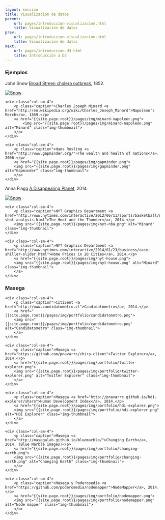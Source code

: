 ```yaml
---
layout: seccion
title: Visualización de datos
parent:
    url: pages/introduccion-visualizacion.html
    title: Visualización de datos
prev:
    url: pages/introduccion-visualizacion.html
    title: Visualización de datos
next:
    url: pages/introduccion-d3.html
    title: Introducción a D3
---
```


### Ejemplos

<div class="row">
    <div class="col-sm-4">
        <p class="caption">John Snow <a href="http://en.wikipedia.org/wiki/1854_Broad_Street_cholera_outbreak">Broad Streen cholera outbreak</a>, 1852.</p>
        <a href="{{site.page.root}}/pages/img/snow-cholera.png">
            <img src="{{site.page.root}}/pages/img/snow-cholera.png" alt="Snow" class="img-thumbnail">
        </a>
    </div>

    <div class="col-sm-4">
        <p class="caption">Charles Joseph Minard <a href="http://en.wikipedia.org/wiki/Charles_Joseph_Minard">Napoleon's March</a>, 1869.</p>
        <a href="{{site.page.root}}/pages/img/minard-napoleon.png">
            <img src="{{site.page.root}}/pages/img/minard-napoleon.png" alt="Minard" class="img-thumbnail">
        </a>
    </div>

    <div class="col-sm-4">
        <p class="caption">Hans Rosling <a href="http://www.gapminder.org/">The wealth and health of nations</a>, 2006.</p>
        <a href="{{site.page.root}}/pages/img/gapminder.png">
        <img src="{{site.page.root}}/pages/img/gapminder.png" alt="Gapminder" class="img-thumbnail">
        </a>
    </div>
</div>

<div class="row">
    <div class="col-sm-4">
        <p class="caption">Anna Flagg <a href="http://projects.propublica.org/extinctions/">A Disappearing Planet</a>, 2014.</p>
        <a href="{{site.page.root}}/pages/img/disappearing-planet.png">
        <img src="{{site.page.root}}/pages/img/disappearing-planet.png" alt="Snow" class="img-thumbnail">
        </a>
    </div>

    <div class="col-sm-4">
        <p class="caption">NYT Graphics Department <a href="http://www.nytimes.com/interactive/2012/06/11/sports/basketball/nba-shot-analysis.html">The Heat and the Thunder</a>, 2014.</p>
        <img src="{{site.page.root}}/pages/img/nyt-nba.png" alt="Minard" class="img-thumbnail">
    </div>

    <div class="col-sm-4">
        <p class="caption">NYT Graphics Department <a href="http://www.nytimes.com/interactive/2014/01/23/business/case-shiller-slider.html">Home Prices in 20 Cities</a>, 2014.</p>
        <a href="{{site.page.root}}/pages/img/nyt-house.png">
        <img src="{{site.page.root}}/pages/img/nyt-house.png" alt="Minard" class="img-thumbnail">
        </a>
    </div>

</div>


### Masega

<div class="row">

    <div class="col-sm-4">
        <p class="caption">CitiSent <a href="http://www.candidatometro.cl">Candidatómetro</a>, 2014.</p>
        <a href="{{site.page.root}}/pages/img/portfolio/candidatometro.png">
        <img src="{{site.page.root}}/pages/img/portfolio/candidatometro.png" alt="Candidatometro" class="img-thumbnail">
        </a>
    </div>

    <div class="col-sm-4">
        <p class="caption">Masega <a href="https://github.com/pnavarrc/chirp-client">Twitter Explorer</a>, 2014.</p>
        <a href="{{site.page.root}}/pages/img/portfolio/twitter-explorer.png">
        <img src="{{site.page.root}}/pages/img/portfolio/twitter-explorer.png" alt="Twitter Explorer" class="img-thumbnail">
        </a>
    </div>

    <div class="col-sm-4">
        <p class="caption">Masega <a href="http://pnavarrc.github.io/hdi-explorer/share">Human Development Index</a>, 2014.</p>
        <a href="{{site.page.root}}/pages/img/portfolio/hdi-explorer.png">
        <img src="{{site.page.root}}/pages/img/portfolio/hdi-explorer.png" alt="HDI Explorer" class="img-thumbnail">
        </a>
    </div>

</div>

<div class="row">

    <div class="col-sm-4">
        <p class="caption">Masega <a href="http://masegalab.github.io/bluemarble/">Changing Earth</a>, 2014. (Blue Marble images)</p>
        <a href="{{site.page.root}}/pages/img/portfolio/changing-earth.png">
        <img src="{{site.page.root}}/pages/img/portfolio/changing-earth.png" alt="Changing Earth" class="img-thumbnail">
        </a>
    </div>

    <div class="col-sm-4">
        <p class="caption">Masega y Poderopedia <a href="https://github.com/poderomedia/nodemapper">NodeMapper</a>, 2014.</p>
        <a href="{{site.page.root}}/pages/img/portfolio/nodemapper.png">
        <img src="{{site.page.root}}/pages/img/portfolio/nodemapper.png" alt="Node mapper" class="img-thumbnail">
        </a>
    </div>
</div>


